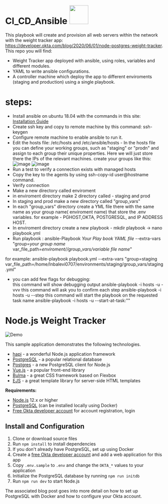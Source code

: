 # CI_CD_Ansible  <img src="https://avatars.githubusercontent.com/u/1507452?s=200&v=4" width="60" height="60"/>  


This playbook will create and provision all web servers within the network with the weight tracker app: https://developer.okta.com/blog/2020/06/01/node-postgres-weight-tracker.
This repo you will find:
* Weight Tracker app deployed with ansible, using roles, variables and different modules.
* YAML to write ansible configurations.
* A controller machine which deploy the app to different enviroments (staging and production) using a single playbook.


# steps:
* Install ansible on ubuntu 18.04 with the commands in this site: [Installation Guide](https://www.linuxtechi.com/how-to-install-ansible-on-ubuntu/) 
* Create ssh key and copy to remote machine by this command: ssh-keygen
* Configure remote machine to enable ansible to run it.
* Edit the hosts file: /etc/hosts and /etc/ansible/hosts - In the hosts file you can define your working groups, such as "staging" or "prodn" and assign to each group their unique properties. Here we will just store there the IPs of the relevant machines. 
create your groups like this:
![image](https://user-images.githubusercontent.com/71599740/140193516-accd29a2-bba2-41ed-9851-5507b68c81fc.png)
![image](https://user-images.githubusercontent.com/71599740/140191877-8247a808-7c1c-463b-a5b5-92f85a3fddef.png)
* Run a test to verify a connection exists with managed hosts
* Copy the key to the agents by using ssh-copy-id <path-to-file> user@hostname command.
* Verify connection
* Make a new directory called enviroment
* in enviroment directory make 2 directory called - staging and prod
* In staging and prod make a new directory called "group_vars" 
* In each "group_vars" directory create a YML file there with the same name as your group name( enviroment name) that store the .env variables. for example - PGHOST,OKTA, POSTGRESQL, and IP ADDRESS HOST.
* In enviroment directory create a new playbook - mkdir playbook -> nano playbook.yml
* Run playbook : ansible-Playbook *Your Play book YAML file* --extra-vars "group=*your group name* var_file_path=*enviroment/<my group name>/group_vars/variable file name*"
  
for example:
ansible-playbook playbook.yml --extra-vars "group=staging var_file_path=/home/Inbalevi0707/environments/staging/group_vars/staging.yml"

  
* you can add few flags for debugging: </br>
this command will show debugging output ansible-playbook -i hosts <location of the hosts> <location of playbook> -u <username> -vvv
this command will ask you to confirm each step ansible-playbook -i hosts <location of the hosts> <location of playbook> -u <username> --step
this command will start the playbook on the requested task name ansible-playbook -i hosts <location of the hosts> <location of playbook> -u <username> --start-at-task:"<name of the task>"



# Node.js Weight Tracker

![Demo](docs/build-weight-tracker-app-demo.gif)

This sample application demonstrates the following technologies.

* [hapi](https://hapi.dev) - a wonderful Node.js application framework
* [PostgreSQL](https://www.postgresql.org/) - a popular relational database
* [Postgres](https://github.com/porsager/postgres) - a new PostgreSQL client for Node.js
* [Vue.js](https://vuejs.org/) - a popular front-end library
* [Bulma](https://bulma.io/) - a great CSS framework based on Flexbox
* [EJS](https://ejs.co/) - a great template library for server-side HTML templates

**Requirements:**

* [Node.js](https://nodejs.org/) 12.x or higher
* [PostgreSQL](https://www.postgresql.org/) (can be installed locally using Docker)
* [Free Okta developer account](https://developer.okta.com/) for account registration, login

## Install and Configuration

1. Clone or download source files
1. Run `npm install` to install dependencies
1. If you don't already have PostgreSQL, set up using Docker
1. Create a [free Okta developer account](https://developer.okta.com/) and add a web application for this app
1. Copy `.env.sample` to `.env` and change the `OKTA_*` values to your application
1. Initialize the PostgreSQL database by running `npm run initdb`
1. Run `npm run dev` to start Node.js

The associated blog post goes into more detail on how to set up PostgreSQL with Docker and how to configure your Okta account.


